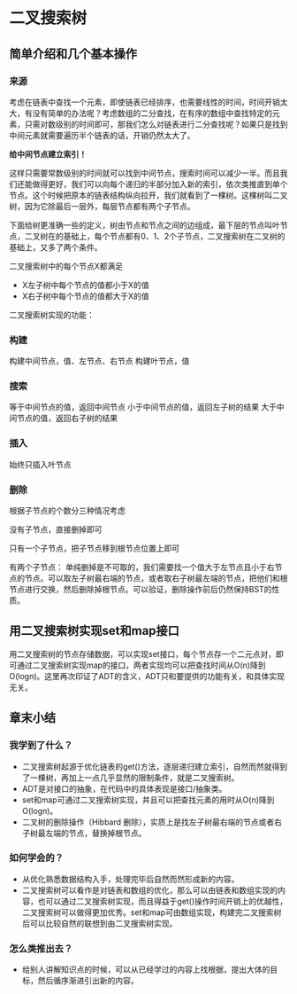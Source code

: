 # 二叉搜索树

## 简单介绍和几个基本操作

### 来源

考虑在链表中查找一个元素，即使链表已经排序，也需要线性的时间，时间开销太大，有没有简单的办法呢？考虑数组的二分查找，在有序的数组中查找特定的元素，只需对数级别的时间即可，那我们怎么对链表进行二分查找呢？如果只是找到中间元素就需要遍历半个链表的话，开销仍然太大了。

**给中间节点建立索引！**

这样只需要常数级别的时间就可以找到中间节点，搜索时间可以减少一半。而且我们还能做得更好，我们可以向每个递归的半部分加入新的索引，依次类推直到单个节点。这个时候把原本的链表结构纵向拉开，我们就看到了一棵树。这棵树叫二叉树，因为它除最后一层外，每层节点都有两个子节点。

下面给树更准确一些的定义，树由节点和节点之间的边组成，最下层的节点叫叶节点，二叉树在的基础上，每个节点都有0、1、2个子节点，二叉搜索树在二叉树的基础上，又多了两个条件。

二叉搜索树中的每个节点X都满足

- X左子树中每个节点的值都小于X的值
- X右子树中每个节点的值都大于X的值

二叉搜索树实现的功能：

### 构建

构建中间节点，值、左节点、右节点
构建叶节点，值

### 搜索

等于中间节点的值，返回中间节点
小于中间节点的值，返回左子树的结果
大于中间节点的值，返回右子树的结果

### 插入

始终只插入叶节点

### 删除

根据子节点的个数分三种情况考虑

没有子节点，直接删掉即可

只有一个子节点，把子节点移到根节点位置上即可

有两个子节点：
单纯删掉是不可取的，我们需要找一个值大于左节点且小于右节点的节点。可以取左子树最右端的节点，或者取右子树最左端的节点，把他们和根节点进行交换，然后删除掉根节点。可以验证，删除操作前后仍然保持BST的性质。

## 用二叉搜索树实现set和map接口

用二叉搜索树的节点存储数据，可以实现set接口，每个节点存一个二元点对，即可通过二叉搜索树实现map的接口，两者实现均可以把查找时间从O(n)降到O(logn)。这里再次印证了ADT的含义，ADT只和要提供的功能有关，和具体实现无关。

## 章末小结

### 我学到了什么？

- 二叉搜索树起源于优化链表的get()方法，逐层递归建立索引，自然而然就得到了一棵树，再加上一点几乎显然的限制条件，就是二叉搜索树。
- ADT是对接口的抽象，在代码中的具体表现是接口/抽象类。
- set和map可通过二叉搜索树实现，并且可以把查找元素的用时从O(n)降到O(logn)。
- 二叉树的删除操作（Hibbard 删除），实质上是找左子树最右端的节点或者右子树最左端的节点，替换掉根节点。

### 如何学会的？

- 从优化熟悉数据结构入手，处理完毕后自然而然形成新的内容。
- 二叉搜索树可以看作是对链表和数组的优化，那么可以由链表和数组实现的内容，也可以通过二叉搜索树实现，而且得益于get()操作时间开销上的优越性，二叉搜索树可以做得更加优秀。set和map可由数组实现，构建完二叉搜索树后可以比较自然的联想到由二叉搜索树实现。

### 怎么类推出去？

- 给别人讲解知识点的时候，可以从已经学过的内容上找根据，提出大体的目标，然后循序渐进引出新的内容。
